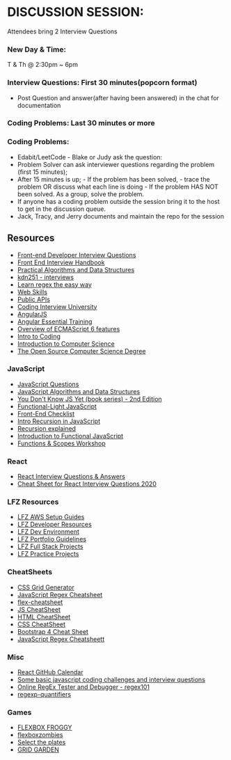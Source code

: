 # DISCUSSION SESSION:

Attendees bring 2 Interview Questions

### New Day & Time:

T & Th @ 2:30pm ~ 6pm

### Interview Questions: First 30 minutes(popcorn format)

- Post Question and answer(after having been answered) in the chat for documentation

### Coding Problems: Last 30 minutes or more

### Coding Problems:

- Edabit/LeetCode - Blake or Judy ask the question:
- Problem Solver can ask interviewer questions regarding the problem (first 15 minutes);
- After 15 minutes is up; - If the problem has been solved, - trace the problem OR discuss what each line is doing - If the problem HAS NOT been solved. As a group, solve the problem.
- If anyone has a coding problem outside the session bring it to the host to get in the discussion queue.
- Jack, Tracy, and Jerry documents and maintain the repo for the session

## Resources
- [Front-end Developer Interview Questions](https://github.com/h5bp/Front-end-Developer-Interview-Questions)
- [Front End Interview Handbook](https://github.com/yangshun/front-end-interview-handbook)
- [Practical Algorithms and Data Structures](https://bradfieldcs.com/algos/)
- [kdn251 - interviews](https://github.com/kdn251/interviews)
- [Learn regex the easy way](https://github.com/ziishaned/learn-regex)
- [Web Skills](https://github.com/andreasbm/web-skills)
- [Public APIs](https://github.com/public-apis/public-apis)
- [Coding Interview University](https://github.com/jwasham/coding-interview-university)
- [AngularJS](https://github.com/hackreactor/angular.js)
- [Angular Essential Training](https://github.com/coursefiles/angular-essential-training)
- [Overview of ECMAScript 6 features](https://github.com/lukehoban/es6features)
- [Intro to Coding](https://github.com/freeonedayhrc/intro-coding)
- [Introduction to Computer Science](https://github.com/hackreactor/introduction_to_computer_science)
- [The Open Source Computer Science Degree](https://github.com/ForrestKnight/open-source-cs)

### JavaScript
- [JavaScript Questions](https://github.com/lydiahallie/javascript-questions)
- [JavaScript Algorithms and Data Structures](https://github.com/trekhleb/javascript-algorithms)
- [You Don't Know JS Yet (book series) - 2nd Edition](https://github.com/getify/You-Dont-Know-JS)
- [Functional-Light JavaScript](https://github.com/getify/Functional-Light-JS)
- [Front-End Checklist](https://github.com/thedaviddias/Front-End-Checklist)
- [Intro Recursion in JavaScript](https://github.com/hackreactor/recursion_in_javascript)
- [Recursion explained](https://javascript.info/recursion)
- [Introduction to Functional JavaScript](https://github.com/hackreactor/introduction_to_functional_javascript)
- [Functions & Scopes Workshop](https://github.com/zibmcnib/javascript_functions_and_scope)

### React
- [React Interview Questions & Answers](https://github.com/sudheerj/reactjs-interview-questions)
- [Cheat Sheet for React Interview Questions 2020](https://medium.com/@stevenjinyi/study-sheet-for-react-interview-questions-2020-2fe25b8fa316)

### LFZ Resources
- [LFZ AWS Setup Guides](https://github.com/Learning-Fuze/aws-setup-guide)
- [LFZ Developer Resources](https://github.com/Learning-Fuze/developer-resources)
- [LFZ Dev Environment](https://github.com/Learning-Fuze/lfz-dev)
- [LFZ Portfolio Guidelines](https://github.com/Learning-Fuze/portfolio_guidelines)
- [LFZ Full Stack Projects](https://github.com/Learning-Fuze/full-stack-project)
- [LFZ Practice Projects](https://github.com/Learning-Fuze/practice-projects)

### CheatSheets
- [CSS Grid Generator](https://cssgrid-generator.netlify.app/)
- [JavaScript Regex Cheatsheet](https://www.debuggex.com/cheatsheet/regex/javascript)
- [flex-cheatsheet](https://yoksel.github.io/flex-cheatsheet/)
- [JS CheatSheet](https://htmlcheatsheet.com/js/)
- [HTML CheatSheet](https://htmlcheatsheet.com/)
- [CSS CheatSheet](https://htmlcheatsheet.com/css/)
- [Bootstrap 4 Cheat Sheet](https://hackerthemes.com/bootstrap-cheatsheet/)
- [JavaScript Regex Cheatsheett](https://www.debuggex.com/cheatsheet/regex/javascript)

### Misc
- [React GitHub Calendar](https://github.com/grubersjoe/react-github-calendar#react-github-calendar)
- [Some basic javascript coding challenges and interview questions](https://github.com/kolodny/exercises)
- [Online RegEx Tester and Debugger - regex101](https://regex101.com/)
- [regexp-quantifiers](https://javascript.info/regexp-quantifiers)

### Games
- [FLEXBOX FROGGY](https://flexboxfroggy.com/)
- [flexboxzombies](https://flexboxzombies.com/p/flexbox-zombies)
- [Select the plates](https://flukeout.github.io/)
- [GRID GARDEN](https://cssgridgarden.com/)

